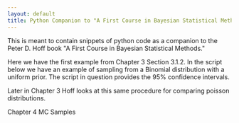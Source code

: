 ```yaml
---
layout: default
title: Python Companion to "A First Course in Bayesian Statistical Methods"
---
```


This is meant to contain snippets of python code as a companion to the Peter D. Hoff book "A First Course in Bayesian Statistical Methods."

Here we have the first example from Chapter 3 Section 3.1.2. In the script below we have an example of sampling from a Binomial distribution with a uniform prior. The script in question provides the 95% confidence intervals.

<script src="https://gist.github.com/cbbruss/a0af5253ef1973de76d084e520807c76.js">
	
</script>

Later in Chapter 3 Hoff looks at this same procedure for comparing poisson distributions. 

<script src="https://gist.github.com/cbbruss/f8bf0cf1eee7012f4560119efd3cf8b3.js">
	
</script>

Chapter 4 MC Samples

<script src="https://gist.github.com/cbbruss/c1f32b0a470a73b9066df31d386414ba.js">
	
</script>

<script src="https://gist.github.com/cbbruss/869cb544d25073a0fcb34751fc1fb249.js">
	
</script>